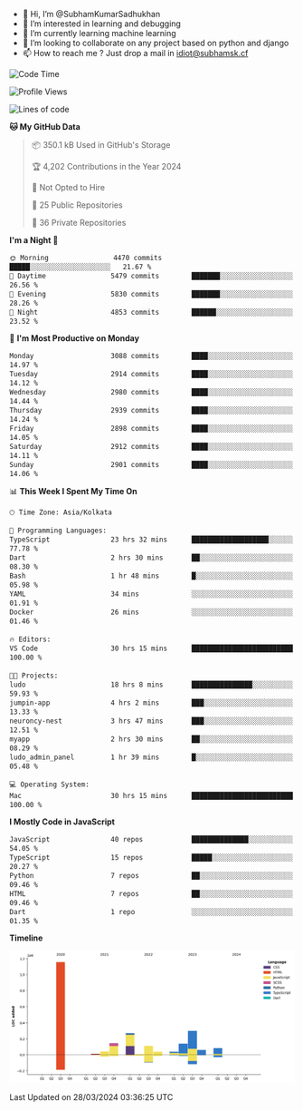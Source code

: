 - 👋 Hi, I’m @SubhamKumarSadhukhan
- 👀 I’m interested in learning and debugging
- 🌱 I’m currently learning machine learning
- 💞️ I’m looking to collaborate on any project based on python and django
- 📫 How to reach me ?
      Just drop a mail in idiot@subhamsk.cf

<!---
SubhamKumarSadhukhan/SubhamKumarSadhukhan is a ✨ special ✨ repository because its `README.md` (this file) appears on your GitHub profile.
You can click the Preview link to take a look at your changes.
--->


<!--START_SECTION:waka-->
![Code Time](http://img.shields.io/badge/Code%20Time-2%2C046%20hrs%2013%20mins-blue)

![Profile Views](http://img.shields.io/badge/Profile%20Views-6-blue)

![Lines of code](https://img.shields.io/badge/From%20Hello%20World%20I%27ve%20Written-2.4%20million%20lines%20of%20code-blue)

**🐱 My GitHub Data** 

> 📦 350.1 kB Used in GitHub's Storage 
 > 
> 🏆 4,202 Contributions in the Year 2024
 > 
> 🚫 Not Opted to Hire
 > 
> 📜 25 Public Repositories 
 > 
> 🔑 36 Private Repositories 
 > 
**I'm a Night 🦉** 

```text
🌞 Morning                4470 commits        █████░░░░░░░░░░░░░░░░░░░░   21.67 % 
🌆 Daytime                5479 commits        ███████░░░░░░░░░░░░░░░░░░   26.56 % 
🌃 Evening                5830 commits        ███████░░░░░░░░░░░░░░░░░░   28.26 % 
🌙 Night                  4853 commits        ██████░░░░░░░░░░░░░░░░░░░   23.52 % 
```
📅 **I'm Most Productive on Monday** 

```text
Monday                   3088 commits        ████░░░░░░░░░░░░░░░░░░░░░   14.97 % 
Tuesday                  2914 commits        ████░░░░░░░░░░░░░░░░░░░░░   14.12 % 
Wednesday                2980 commits        ████░░░░░░░░░░░░░░░░░░░░░   14.44 % 
Thursday                 2939 commits        ████░░░░░░░░░░░░░░░░░░░░░   14.24 % 
Friday                   2898 commits        ████░░░░░░░░░░░░░░░░░░░░░   14.05 % 
Saturday                 2912 commits        ████░░░░░░░░░░░░░░░░░░░░░   14.11 % 
Sunday                   2901 commits        ████░░░░░░░░░░░░░░░░░░░░░   14.06 % 
```


📊 **This Week I Spent My Time On** 

```text
🕑︎ Time Zone: Asia/Kolkata

💬 Programming Languages: 
TypeScript               23 hrs 32 mins      ███████████████████░░░░░░   77.78 % 
Dart                     2 hrs 30 mins       ██░░░░░░░░░░░░░░░░░░░░░░░   08.30 % 
Bash                     1 hr 48 mins        █░░░░░░░░░░░░░░░░░░░░░░░░   05.98 % 
YAML                     34 mins             ░░░░░░░░░░░░░░░░░░░░░░░░░   01.91 % 
Docker                   26 mins             ░░░░░░░░░░░░░░░░░░░░░░░░░   01.46 % 

🔥 Editors: 
VS Code                  30 hrs 15 mins      █████████████████████████   100.00 % 

🐱‍💻 Projects: 
ludo                     18 hrs 8 mins       ███████████████░░░░░░░░░░   59.93 % 
jumpin-app               4 hrs 2 mins        ███░░░░░░░░░░░░░░░░░░░░░░   13.33 % 
neuroncy-nest            3 hrs 47 mins       ███░░░░░░░░░░░░░░░░░░░░░░   12.51 % 
myapp                    2 hrs 30 mins       ██░░░░░░░░░░░░░░░░░░░░░░░   08.29 % 
ludo_admin_panel         1 hr 39 mins        █░░░░░░░░░░░░░░░░░░░░░░░░   05.48 % 

💻 Operating System: 
Mac                      30 hrs 15 mins      █████████████████████████   100.00 % 
```

**I Mostly Code in JavaScript** 

```text
JavaScript               40 repos            ██████████████░░░░░░░░░░░   54.05 % 
TypeScript               15 repos            █████░░░░░░░░░░░░░░░░░░░░   20.27 % 
Python                   7 repos             ██░░░░░░░░░░░░░░░░░░░░░░░   09.46 % 
HTML                     7 repos             ██░░░░░░░░░░░░░░░░░░░░░░░   09.46 % 
Dart                     1 repo              ░░░░░░░░░░░░░░░░░░░░░░░░░   01.35 % 
```



**Timeline**

![Lines of Code chart](https://raw.githubusercontent.com/SubhamKumarSadhukhan/SubhamKumarSadhukhan/main/assets/bar_graph.png)


 Last Updated on 28/03/2024 03:36:25 UTC
<!--END_SECTION:waka-->
